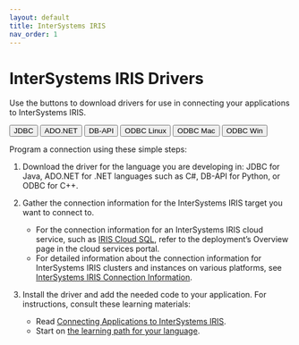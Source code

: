 ```yaml
---
layout: default
title: InterSystems IRIS
nav_order: 1
---
```

# InterSystems IRIS Drivers

Use the buttons to download drivers for use in connecting your applications to InterSystems IRIS. 

<button class="btn" onclick="document.getElementById('java').click()">JDBC</button>
<a id="java" href="https://github.com/intersystems-community/iris-driver-distribution/blob/main/intersystems-jdbc-3.3.0.jar?raw=true" download target="_blank" hidden></a>
<button class="btn" onclick="document.getElementById('dotnet').click()">ADO.NET</button>
<a id="dotnet" href="https://github.com/intersystems-community/iris-driver-distribution/blob/main/InterSystems.Data.IRISClient.dll?raw=true" download target="_blank" hidden></a>
<button class="btn" onclick="document.getElementById('python').click()">DB-API</button>
<a id="python" href="https://github.com/intersystems-community/iris-driver-distribution/blob/main/intersystems_irispython-3.2.0-py3-none-any.whl?raw=true" download target="_blank" hidden></a>
<button class="btn" onclick="document.getElementById('CplusplusLinux').click()">ODBC Linux</button>
<a id="CplusplusLinux" href="https://github.com/intersystems-community/iris-driver-distribution/blob/main/ODBC/ODBC-2022.1.0.122.0-lnxubuntu1804x64.tar.gz?raw=true" download target="_blank" hidden></a>
<button class="btn" onclick="document.getElementById('CplusplusMac').click()">ODBC Mac</button>
<a id="CplusplusMac" href="https://github.com/intersystems-community/iris-driver-distribution/blob/main/ODBC/ODBC-2022.1.0.122.0-macx64.tar.gz?raw=true" download target="_blank" hidden></a>
<button class="btn" onclick="document.getElementById('CplusplusWin').click()">ODBC Win</button>
<a id="CplusplusWin" href="https://github.com/intersystems-community/iris-driver-distribution/blob/main/ODBC/ODBC-2022.1.0.122.0-win_x64.exe?raw=true" download target="_blank" hidden></a>

Program a connection using these simple steps:

1. Download the driver for the language you are developing in: JDBC for Java, ADO.NET for .NET languages such as C#, DB-API for Python, or ODBC for C++.

2. Gather the connection information for the InterSystems IRIS target you want to connect to. 

	- For the connection information for an InterSystems IRIS cloud service, such as [IRIS Cloud SQL](https://docs.intersystems.com/components/csp/docbook/DocBook.UI.Page.cls?KEY=PAGE_iriscloudsql), refer to the deployment’s Overview page in the cloud services portal. 
	- For detailed information about the connection information for InterSystems IRIS clusters and instances on various platforms, see [InterSystems IRIS Connection Information](https://docs.intersystems.com/irislatest/csp/docbook/DocBook.UI.Page.cls?KEY=AB_idesetup#AB_idesetup_info).

3. Install the driver and add the needed code to your application. For instructions, consult these learning materials:

	- Read [Connecting Applications to InterSystems IRIS](https://docs.intersystems.com/components/csp/docbook/DocBook.UI.Page.cls?KEY=ADRIVE). 
	- Start on [the learning path for your language](https://learning.intersystems.com/course/view.php?name=LanguagesLPs).



